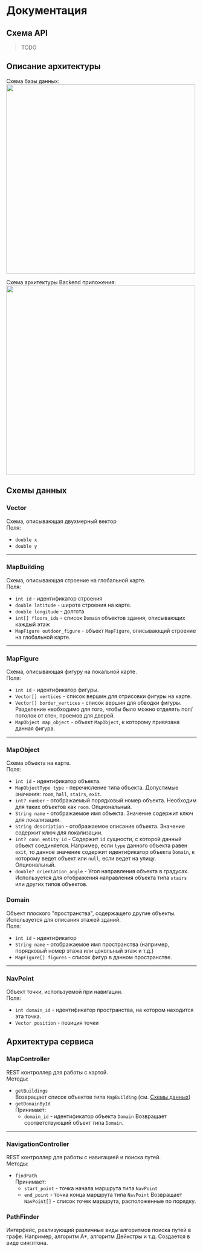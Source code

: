 # Документация

## Схема API
> TODO

## Описание архитектуры
Схема базы данных:  
<img src="https://i.imgur.com/nASMhuw.png" width="500" />

Схема архитектуры Backend приложения:  
<img src="https://i.imgur.com/0aLUzKj.png" width="500" />

## Схемы данных

### Vector
Схема, описывающая двухмерный вектор  
Поля:
- `double x`
- `double y`

---

### MapBuilding
Схема, описывающая строение на глобальной карте.  
Поля:
- `int id` - идентификатор строения
- `double latitude` - широта строения на карте.
- `double longitude` -  долгота
- `int[] floors_ids` - список `Domain` объектов здания, описывающих каждый этаж  
- `MapFigure outdoor_figure` - объект `MapFigure`, описывающий строение на
  глобальной карте.

---

### MapFigure
Схема, описывающая фигуру на локальной карте.  
Поля:
- `int id` - идентификатор фигуры.  
- `Vector[] vertices` - список вершин для отрисовки фигуры на карте.  
- `Vector[] border_vertices` - список вершин для обводки фигуры. Разделение необходимо для
  того, чтобы было можно отделять пол/потолок от стен, проемов для дверей.  
- `MapObject map_object` - объект `MapObject`, к которому привязана данная фигура.  

---

### MapObject
Схема объекта на карте.  
Поля:
- `int id` - идентификатор объекта.  
- `MapObjectType type` - перечисление типа объекта. Допустимые значения: `room`,
  `hall`, `stairs`, `exit`.
- `int? number` - отображаемый порядковый номер объекта. Необходим для таких
  объектов как `room`. Опциональный.
- `String name` - отображаемое имя объекта. Значение содержит ключ для
  локализации.
- `String description` - отображаемое описание объекта. Значение содержит ключ
  для локализации.
- `int? conn_entity_id` - Содержит `id` сущности, с которой данный объект
  соединяется. Например, если `type` данного объекта равен `exit`, то данное
  значение содержит идентификатор объекта `Domain`, к которому ведет объект или
  `null`, если ведет на улицу. Опциональный.
- `double? orientation_angle` - Угол направления объекта в градусах. Используется
  для отображения направления объекта типа `stairs` или других типов объектов.

### Domain
Объект плоского "пространства", содержащего другие объекты. Используется для
описания этажей зданий.  
Поля:
- `int id` - идентификатор
- `String name` - отображаемое имя пространства (например, порядковый номер
этажа или цокольный этаж и т.д.)
- `MapFigure[] figures` - список фигур в данном пространстве.

---

### NavPoint
Объект точки, используемой при навигации.  
Поля:
- `int domain_id` - идентификатор пространства, на котором находится эта точка.
- `Vector position` - позиция точки

## Архитектура сервиса

### MapController
REST контроллер для работы с картой.  
Методы:
- `getBuildings`  
  Возвращает список объектов типа `MapBuilding` (см. [Схемы данных](#схемы-данных))
- `getDomainById`  
  Принимает:
  - `domain_id` - идентификатор объекта `Domain`
  Возвращает соответствующий объект типа `Domain`.

---

### NavigationController
REST контроллер для работы с навигацией и поиска путей.  
Методы:
- `findPath`  
  Принимает:
  - `start_point` - точка начала маршрута типа `NavPoint`
  - `end_point` - точка конца маршрута типа `NavPoint`
  Возвращает `NavPoint[]` - список точек маршрута, расположенные по порядку.

### PathFinder
Интерфейс, реализующий различные виды алгоритмов поиска путей в графе. Например,
алгоритм A*, алгоритм Дейкстры и т.д. Создается в виде синглтона.  
